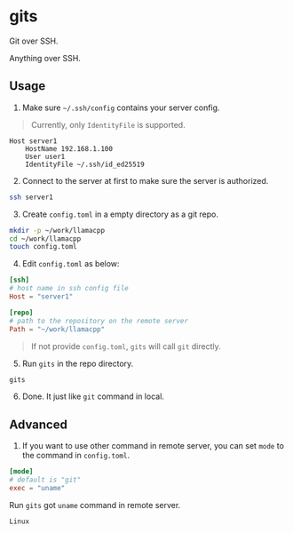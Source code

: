 # gits

Git over SSH.

Anything over SSH.

## Usage

1. Make sure `~/.ssh/config` contains your server config.

> Currently, only `IdentityFile` is supported.

```
Host server1
    HostName 192.168.1.100
    User user1
    IdentityFile ~/.ssh/id_ed25519
```

2. Connect to the server at first to make sure the server is authorized.

```bash
ssh server1
```

3. Create `config.toml` in a empty directory as a git repo.

```bash
mkdir -p ~/work/llamacpp
cd ~/work/llamacpp
touch config.toml
```

4. Edit `config.toml` as below:

```toml
[ssh]
# host name in ssh config file
Host = "server1"

[repo]
# path to the repository on the remote server
Path = "~/work/llamacpp"
```

> If not provide `config.toml`, `gits` will call `git` directly.

5. Run `gits` in the repo directory.

```bash
gits
```

6. Done. It just like `git` command in local.

## Advanced

1. If you want to use other command in remote server, you can set `mode` to the command in `config.toml`.

```toml
[mode]
# default is "git"
exec = "uname"
```

Run `gits` got `uname` command in remote server.

```
Linux
```